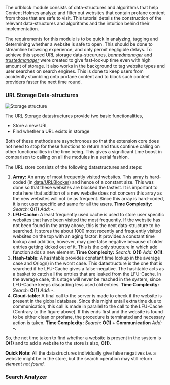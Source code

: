 The urlblock module consists of data-structures and algorithms that help Content Holmes analyze and filter out websites that contain profane content from those that are safe to visit. This tutorial details the construction of the relevant data-structures and algorithms and the intuition behind their implementation.

The requirements for this module is to be quick in analyzing, tagging and determining whether a website is safe to open. This should be done to streamline browsing experience, and only permit negligible delays. To achieve this speed URL storage data-strcurures, *[bannedmanager](./module-urlblock_bannedmanager.html)* and *[trustedmanager](./module-urlblock_trustedmanager.html)* were created to give fast-lookup time even with high amount of storage. It also works in the background to tag website types and user searches on search engines. This is done to keep users from accidently stumbling onto profane content and to block such content providers faster the next time round.

### URL Storage Data-structures
![Storage structure](./img/findurlalgorithm.png)

The URL Storage datastructures provide two basic functionalities,
 - Store a new URL
 - Find whether a URL exists in storage

Both of these methods are asynchronous so that the extension core does not need to stop for these functions to return and thus continue calling on other functionalities in the time being. This gives a significant time boost in comparison to calling on all the modules in a serial fashion. 

The URL store consists of the following datastructures and steps:
1. **Array:** An array of most frequently visited websites. This array is hard-coded (in [data/URLBlocker](./module-data_URLBlocker.html)) and hence of a constant size. This was done so that these websites are blocked the fastest. It is important to note here that addition of a new website does not concern this array as the new websites will not be as frequent. Since this array is hard-coded, it is not user specific and same for all the users. 
**Time Complexity:** *Search:* **O(1)** *Add:* **-**.
2. **LFU-Cache:** A least frequently used cache is used to store user specific websites that have been visited the most frequently. If the website has not been found in the array above, this is the next data-structure to be searched. It stores the about 1000 most recently and frequently visited websites on the top with an aging factor. It provides a constant time lookup and addition, however, may give false negative because of older entries getting kicked out of it. This is the only structure in which add function adds a new element. 
**Time Complexity:** *Search:* **O(1)** *Add:* **O(1)**.
3. **Hash-table:** A hashtable provides constant time lookup in the average case and O(logn) in the worst case. This datastructure is the one that is searched if he LFU-Cache gives a false-negative. The hashtable acts as a basket to catch all the entries that are leaked from the LFU-Cache. In the average case, this stage will never be reached in the system, since LFU-Cache keeps discarding less used old entries. 
**Time Complexity:** *Search:* **O(1)** *Add:* **-**.
4. **Cloud-table:** A final call to the server is made to check if the website is present in the global database. Since this might entail extra time due to communication, this call is made in parallel to the call to the LFU-Cache (Contrary to the figure above). If this ends first and the website is found to be either clean or profane, the procedure is terminated and necessary action is taken. 
**Time Complexity:** *Search:* **O(1) + Communication** *Add:* **-**.

So, the net time taken to find whether a website is present in the system is **O(1)** and to add a website to the store is also, **O(1)**. 

**Quick Note:** All the datastructures individually give false negatives i.e. a website might be in the store, but the search operation may still return *element not found.*

### Search Analyzer
